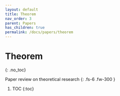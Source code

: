 ```yaml
---
layout: default
title: Theorem
nav_order: 3
parent: Papers
has_children: true
permalink: /docs/papers/theorem
---
```


# Theorem
{: .no_toc}

Paper review on theoretical research
{: .fs-6 .fw-300 }
1. TOC
{:toc}